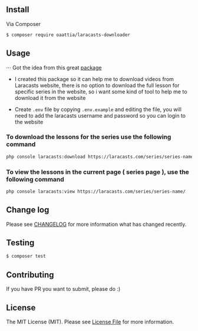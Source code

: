 ## Install

Via Composer

``` bash
$ composer require oaattia/laracasts-downloader
```

## Usage

⋅⋅⋅ Got the idea from this great [package](https://github.com/iamfreee/laracasts-downloader)

- I created this package so it can help me to download videos from Laracasts website, there is no option to download the full lesson for specific series in the website, so i want some kind of tool to help me to download it from the website

- Create `.env` file by copying `.env.example` and editing the file, you will need to add the laracasts username and password so you can login to the website

### To download the lessons for the series use the following command

``` bash
php console laracasts:download https://laracasts.com/series/series-name/
```

### To view the lessons in the current page ( series page ), use the following command

``` bash
php console laracasts:view https://laracasts.com/series/series-name/
```

## Change log

Please see [CHANGELOG](CHANGELOG.md) for more information what has changed recently.

## Testing

``` bash
$ composer test
```

## Contributing

If you have PR you want to submit, please do :)

## License

The MIT License (MIT). Please see [License File](LICENSE.md) for more information.
